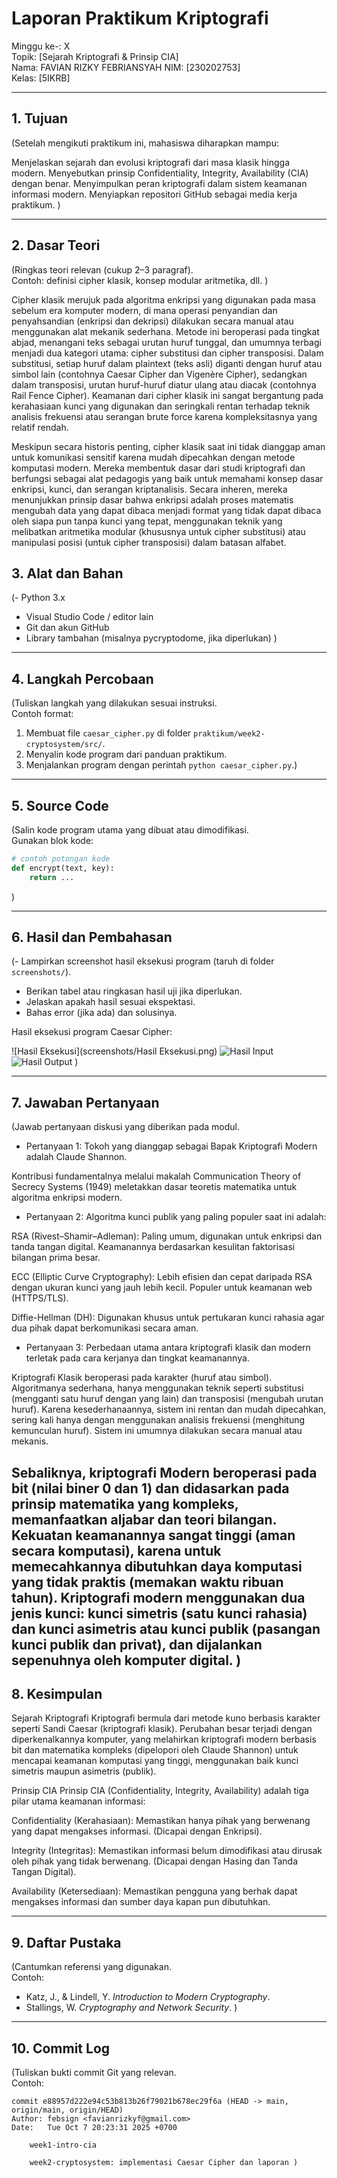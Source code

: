# Laporan Praktikum Kriptografi
Minggu ke-: X  
Topik: [Sejarah Kriptografi & Prinsip CIA]  
Nama: FAVIAN RIZKY FEBRIANSYAH
NIM: [230202753]  
Kelas: [5IKRB]  

---

## 1. Tujuan
(Setelah mengikuti praktikum ini, mahasiswa diharapkan mampu:

Menjelaskan sejarah dan evolusi kriptografi dari masa klasik hingga modern.
Menyebutkan prinsip Confidentiality, Integrity, Availability (CIA) dengan benar.
Menyimpulkan peran kriptografi dalam sistem keamanan informasi modern.
Menyiapkan repositori GitHub sebagai media kerja praktikum.
)

---

## 2. Dasar Teori
(Ringkas teori relevan (cukup 2–3 paragraf).  
Contoh: definisi cipher klasik, konsep modular aritmetika, dll.  )

Cipher klasik merujuk pada algoritma enkripsi yang digunakan pada masa sebelum era komputer modern, di mana operasi penyandian dan penyahsandian (enkripsi dan dekripsi) dilakukan secara manual atau menggunakan alat mekanik sederhana. Metode ini beroperasi pada tingkat abjad, menangani teks sebagai urutan huruf tunggal, dan umumnya terbagi menjadi dua kategori utama: cipher substitusi dan cipher transposisi. Dalam substitusi, setiap huruf dalam plaintext (teks asli) diganti dengan huruf atau simbol lain (contohnya Caesar Cipher dan Vigenère Cipher), sedangkan dalam transposisi, urutan huruf-huruf diatur ulang atau diacak (contohnya Rail Fence Cipher). Keamanan dari cipher klasik ini sangat bergantung pada kerahasiaan kunci yang digunakan dan seringkali rentan terhadap teknik analisis frekuensi atau serangan brute force karena kompleksitasnya yang relatif rendah. 

Meskipun secara historis penting, cipher klasik saat ini tidak dianggap aman untuk komunikasi sensitif karena mudah dipecahkan dengan metode komputasi modern. Mereka membentuk dasar dari studi kriptografi dan berfungsi sebagai alat pedagogis yang baik untuk memahami konsep dasar enkripsi, kunci, dan serangan kriptanalisis. Secara inheren, mereka menunjukkan prinsip dasar bahwa enkripsi adalah proses matematis mengubah data yang dapat dibaca menjadi format yang tidak dapat dibaca oleh siapa pun tanpa kunci yang tepat, menggunakan teknik yang melibatkan aritmetika modular (khususnya untuk cipher substitusi) atau manipulasi posisi (untuk cipher transposisi) dalam batasan alfabet.

## 3. Alat dan Bahan
(- Python 3.x  
- Visual Studio Code / editor lain  
- Git dan akun GitHub  
- Library tambahan (misalnya pycryptodome, jika diperlukan)  )

---

## 4. Langkah Percobaan
(Tuliskan langkah yang dilakukan sesuai instruksi.  
Contoh format:
1. Membuat file `caesar_cipher.py` di folder `praktikum/week2-cryptosystem/src/`.
2. Menyalin kode program dari panduan praktikum.
3. Menjalankan program dengan perintah `python caesar_cipher.py`.)

---

## 5. Source Code
(Salin kode program utama yang dibuat atau dimodifikasi.  
Gunakan blok kode:

```python
# contoh potongan kode
def encrypt(text, key):
    return ...
```
)

---

## 6. Hasil dan Pembahasan
(- Lampirkan screenshot hasil eksekusi program (taruh di folder `screenshots/`).  
- Berikan tabel atau ringkasan hasil uji jika diperlukan.  
- Jelaskan apakah hasil sesuai ekspektasi.  
- Bahas error (jika ada) dan solusinya. 

Hasil eksekusi program Caesar Cipher:

![Hasil Eksekusi](screenshots/Hasil Eksekusi.png)
![Hasil Input](screenshots/input.png)
![Hasil Output](screenshots/output.png)
)

---

## 7. Jawaban Pertanyaan
(Jawab pertanyaan diskusi yang diberikan pada modul.  
- Pertanyaan 1: Tokoh yang dianggap sebagai Bapak Kriptografi Modern adalah Claude Shannon.

Kontribusi fundamentalnya melalui makalah Communication Theory of Secrecy Systems (1949) meletakkan dasar teoretis matematika untuk algoritma enkripsi modern.
- Pertanyaan 2: Algoritma kunci publik yang paling populer saat ini adalah:

RSA (Rivest–Shamir–Adleman): Paling umum, digunakan untuk enkripsi dan tanda tangan digital. Keamanannya berdasarkan kesulitan faktorisasi bilangan prima besar.

ECC (Elliptic Curve Cryptography): Lebih efisien dan cepat daripada RSA dengan ukuran kunci yang jauh lebih kecil. Populer untuk keamanan web (HTTPS/TLS).

Diffie-Hellman (DH): Digunakan khusus untuk pertukaran kunci rahasia agar dua pihak dapat berkomunikasi secara aman.
- Pertanyaan 3:  Perbedaan utama antara kriptografi klasik dan modern terletak pada cara kerjanya dan tingkat keamanannya.

Kriptografi Klasik beroperasi pada karakter (huruf atau simbol). Algoritmanya sederhana, hanya menggunakan teknik seperti substitusi (mengganti satu huruf dengan yang lain) dan transposisi (mengubah urutan huruf). Karena kesederhanaannya, sistem ini rentan dan mudah dipecahkan, sering kali hanya dengan menggunakan analisis frekuensi (menghitung kemunculan huruf). Sistem ini umumnya dilakukan secara manual atau mekanis.

Sebaliknya, kriptografi Modern beroperasi pada bit (nilai biner 0 dan 1) dan didasarkan pada prinsip matematika yang kompleks, memanfaatkan aljabar dan teori bilangan. Kekuatan keamanannya sangat tinggi (aman secara komputasi), karena untuk memecahkannya dibutuhkan daya komputasi yang tidak praktis (memakan waktu ribuan tahun). Kriptografi modern menggunakan dua jenis kunci: kunci simetris (satu kunci rahasia) dan kunci asimetris atau kunci publik (pasangan kunci publik dan privat), dan dijalankan sepenuhnya oleh komputer digital.
)
---

## 8. Kesimpulan
Sejarah Kriptografi
Kriptografi bermula dari metode kuno berbasis karakter seperti Sandi Caesar (kriptografi klasik). Perubahan besar terjadi dengan diperkenalkannya komputer, yang melahirkan kriptografi modern berbasis bit dan matematika kompleks (dipelopori oleh Claude Shannon) untuk mencapai keamanan komputasi yang tinggi, menggunakan baik kunci simetris maupun asimetris (publik).

Prinsip CIA
Prinsip CIA (Confidentiality, Integrity, Availability) adalah tiga pilar utama keamanan informasi:

Confidentiality (Kerahasiaan): Memastikan hanya pihak yang berwenang yang dapat mengakses informasi. (Dicapai dengan Enkripsi).

Integrity (Integritas): Memastikan informasi belum dimodifikasi atau dirusak oleh pihak yang tidak berwenang. (Dicapai dengan Hasing dan Tanda Tangan Digital).

Availability (Ketersediaan): Memastikan pengguna yang berhak dapat mengakses informasi dan sumber daya kapan pun dibutuhkan.

---

## 9. Daftar Pustaka
(Cantumkan referensi yang digunakan.  
Contoh:  
- Katz, J., & Lindell, Y. *Introduction to Modern Cryptography*.  
- Stallings, W. *Cryptography and Network Security*.  )

---

## 10. Commit Log
(Tuliskan bukti commit Git yang relevan.  
Contoh:
```
commit e88957d222e94c53b813b26f79021b678ec29f6a (HEAD -> main, origin/main, origin/HEAD)
Author: febsign <favianrizkyf@gmail.com>
Date:   Tue Oct 7 20:23:31 2025 +0700

    week1-intro-cia

    week2-cryptosystem: implementasi Caesar Cipher dan laporan )
```
